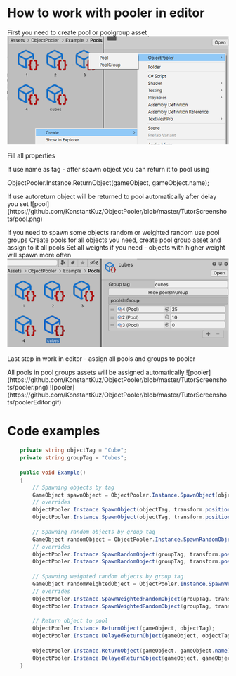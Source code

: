 ﻿# **How to work with pooler in editor**
First you need to create pool or poolgroup asset
![create](https://github.com/KonstantKuz/ObjectPooler/blob/master/TutorScreenshots/create.png)

<p>Fill all properties
<p>If use name as tag - after spawn object you can return it to pool using
<p>ObjectPooler.Instance.ReturnObject(gameObject, gameObject.name);
<p>If use autoreturn object will be returned to pool automatically after delay you set
![pool](https://github.com/KonstantKuz/ObjectPooler/blob/master/TutorScreenshots/pool.png)

If you need to spawn some objects random or weighted random use pool groups
Create pools for all objects you need, create pool group asset and assign to it all pools
Set all weights if you need - objects with higher weight will spawn more often
![group](https://github.com/KonstantKuz/ObjectPooler/blob/master/TutorScreenshots/group.png)

<p>Last step in work in editor - assign all pools and groups to pooler
<p>All pools in pool groups assets will be assigned automatically
![pooler](https://github.com/KonstantKuz/ObjectPooler/blob/master/TutorScreenshots/pooler.png)
![pooler](https://github.com/KonstantKuz/ObjectPooler/blob/master/TutorScreenshots/poolerEditor.gif)

# **Code examples**

```C#
    private string objectTag = "Cube";
    private string groupTag = "Cubes";
    
    public void Example()
    {
        // Spawning objects by tag
        GameObject spawnObject = ObjectPooler.Instance.SpawnObject(objectTag);
        // overrides
        ObjectPooler.Instance.SpawnObject(objectTag, transform.position);
        ObjectPooler.Instance.SpawnObject(objectTag, transform.position, transform.rotation);

        // Spawning random objects by group tag
        GameObject randomObject = ObjectPooler.Instance.SpawnRandomObject(groupTag);
        // overrides
        ObjectPooler.Instance.SpawnRandomObject(groupTag, transform.position);
        ObjectPooler.Instance.SpawnRandomObject(groupTag, transform.position, transform.rotation);

        // Spawning weighted random objects by group tag
        GameObject randomWeightedObject = ObjectPooler.Instance.SpawnWeightedRandomObject(groupTag);
        // overrides
        ObjectPooler.Instance.SpawnWeightedRandomObject(groupTag, transform.position);
        ObjectPooler.Instance.SpawnWeightedRandomObject(groupTag, transform.position, transform.rotation);
        
        // Return object to pool
        ObjectPooler.Instance.ReturnObject(gameObject, objectTag);
        ObjectPooler.Instance.DelayedReturnObject(gameObject, objectTag, 1f);

        ObjectPooler.Instance.ReturnObject(gameObject, gameObject.name);
        ObjectPooler.Instance.DelayedReturnObject(gameObject, gameObject.name, 1f);
    }
```